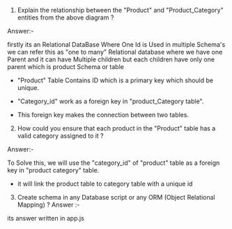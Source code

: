 1. Explain the relationship between the "Product" and "Product_Category" entities from the above diagram ?

Answer:-

firstly its an Relational DataBase Where One Id is Used in multiple Schema's we can refer this as 
"one to many" Relational database where we have one Parent and it can have Multiple children but each children have only one parent which is product Schema or table 

- "Product" Table Contains ID which is a primary key which should be unique.

- "Category_id" work as a foreign key in "product_Category table".

- This foreign key makes the connection between two tables.


2. How could you ensure that each product in the "Product" table has a valid category assigned to it ?

Answer:-

To Solve this, we will use the "category_id" of "product" table as a foreign key in "product category" table.

- it will link the product table to category table with a unique id


3. Create schema in any Database script or any ORM (Object Relational Mapping) ?
Answer :-

its answer written in app.js